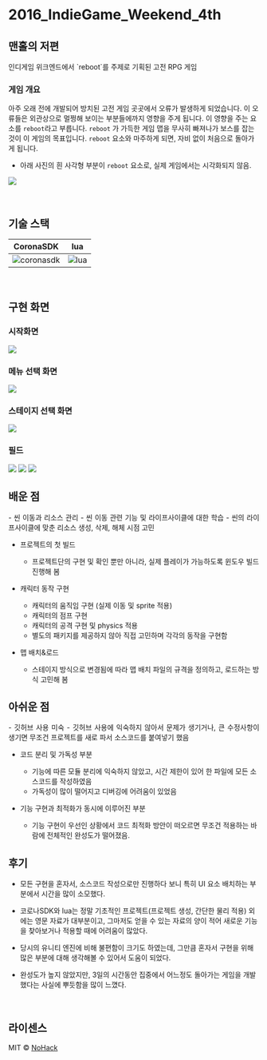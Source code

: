 # 2016_IndieGame_Weekend_4th


## 맨홀의 저편

<p align="justify">
인디게임 위크엔드에서 `reboot`를 주제로 기획된 고전 RPG 게임

### 게임 개요
아주 오래 전에 개발되어 방치된 고전 게임 곳곳에서 오류가 발생하게 되었습니다. 이 오류들은 외관상으로 멀쩡해 보이는 부분들에까지 영향을 주게 됩니다. 이 영향을 주는 요소를 `reboot`라고 부릅니다. `reboot` 가 가득한 게임 맵을 무사히 빠져나가 보스를 잡는 것이 이 게임의 목표입니다. `reboot` 요소와 마주하게 되면, 자비 없이 처음으로 돌아가게 됩니다.

- 아래 사진의 흰 사각형 부분이 `reboot` 요소로, 실제 게임에서는 시각화되지 않음.

<img src="/.images/physics.png">

</p>


<br>

## 기술 스택

| CoronaSDK | lua |
| :--------: | :--------: |
|   ![coronasdk]    |   ![lua]    |

<br>

## 구현 화면


### 시작화면

<img src="/.images/title.png">

### 메뉴 선택 화면

<img src="/.images/menu.png">

### 스테이지 선택 화면

<img src="/.images/menu_2.png">

### 필드

<img src="/.images/field.png">
<img src="/.images/field_2.png">
<img src="/.images/ui.png">

<br>

## 배운 점

<p align="justify">
- 씬 이동과 리소스 관리
    - 씬 이동 관련 기능 및 라이프사이클에 대한 학습
    - 씬의 라이프사이클에 맞춘 리소스 생성, 삭제, 해체 시점 고민

- 프로젝트의 첫 빌드
    - 프로젝트단의 구현 및 확인 뿐만 아니라, 실제 플레이가 가능하도록 윈도우 빌드 진행해 봄

- 캐릭터 동작 구현
    - 캐릭터의 움직임 구현 (실제 이동 및 sprite 적용)
    - 캐릭터의 점프 구현
    - 캐릭터의 공격 구현 및 physics 적용
    - 별도의 패키지를 제공하지 않아 직접 고민하며 각각의 동작을 구현함

- 맵 배치&로드
    - 스테이지 방식으로 변경됨에 따라 맵 배치 파일의 규격을 정의하고, 로드하는 방식 고민해 봄

</p>

## 아쉬운 점
<p align="justify">
- 깃허브 사용 미숙
    - 깃허브 사용에 익숙하지 않아서 문제가 생기거나, 큰 수정사항이 생기면 무조건 프로젝트를 새로 파서 소스코드를 붙여넣기 했음

- 코드 분리 및 가독성 부분
    - 기능에 따른 모듈 분리에 익숙하지 않았고, 시간 제한이 있어 한 파일에 모든 소스코드를 작성하였음
    - 가독성이 많이 떨어지고 디버깅에 어려움이 있었음

- 기능 구현과 최적화가 동시에 이루어진 부분
    - 기능 구현이 우선인 상황에서 코드 최적화 방안이 떠오르면 무조건 적용하는 바람에 전체적인 완성도가 떨어졌음.
</p>

## 후기
<p align="justify">

- 모든 구현을 혼자서, 소스코드 작성으로만 진행하다 보니 특히 UI 요소 배치하는 부분에서 시간을 많이 소모했다.

- 코로나SDK와 lua는 정말 기초적인 프로젝트(프로젝트 생성, 간단한 물리 적용) 외에는 영문 자료가 대부분이고, 그마저도 얻을 수 있는 자료의 양이 적어 새로운 기능을 찾아보거나 적용할 때에 어려움이 많았다.

- 당시의 유니티 엔진에 비해 불편함이 크기도 하였는데, 그만큼 혼자서 구현을 위해 많은 부분에 대해 생각해볼 수 있어서 도움이 되었다.

- 완성도가 높지 않았지만, 3일의 시간동안 집중에서 어느정도 돌아가는 게임을 개발했다는 사실에 뿌듯함을 많이 느꼈다.

</p>


<br>

## 라이센스

MIT &copy; [NoHack](mailto:lbjp114@gmail.com)

<!-- Stack Icon Refernces -->

[coronasdk]: /.images/coronasdk.png
[lua]: /.images/lua.png
